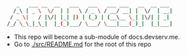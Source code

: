 ```sh
    _   ___ __  __   ___   ___   ___ ___   __  __ ___  
   /_\ | _ \  \/  | |   \ / _ \ / __/ __| |  \/  | __| 
  / _ \|   / |\/| |_| |) | (_) | (__\__ \_| |\/| | _|  
 /_/ \_\_|_\_|  |_(_)___/ \___/ \___|___(_)_|  |_|___| 
```

- This repo will become a sub-module of docs.devserv.me.
- Go to [./src/README.md](./src/README.md) for the root of this repo